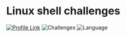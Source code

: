 # Linux shell challenges
[![Profile Link](https://img.shields.io/badge/hackerRank-profile_link-brightgreen.svg)](https://www.hackerrank.com/weozUA)
![Challenges](https://img.shields.io/badge/Challenges-37_solved-orange.svg)
![Language](https://img.shields.io/badge/Language-Bash-7873ae.svg)